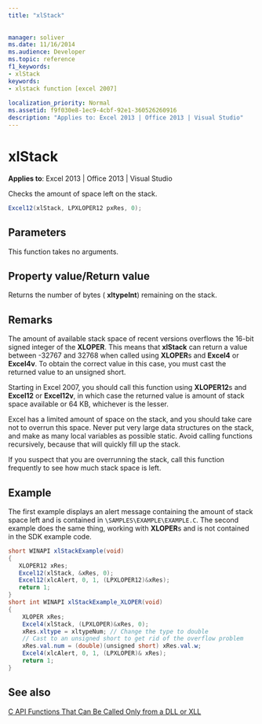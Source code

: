 ```yaml
---
title: "xlStack"
 
 
manager: soliver
ms.date: 11/16/2014
ms.audience: Developer
ms.topic: reference
f1_keywords:
- xlStack
keywords:
- xlstack function [excel 2007]
 
localization_priority: Normal
ms.assetid: f9f030e8-1ec9-4cbf-92e1-360526260916
description: "Applies to: Excel 2013 | Office 2013 | Visual Studio"
---
```


# xlStack

 **Applies to**: Excel 2013 | Office 2013 | Visual Studio 
  
Checks the amount of space left on the stack.
  
```cs
Excel12(xlStack, LPXLOPER12 pxRes, 0);
```

## Parameters

This function takes no arguments.
  
## Property value/Return value

Returns the number of bytes ( **xltypeInt**) remaining on the stack.
  
## Remarks

The amount of available stack space of recent versions overflows the 16-bit signed integer of the **XLOPER**. This means that **xlStack** can return a value between -32767 and 32768 when called using **XLOPER**s and **Excel4** or **Excel4v**. To obtain the correct value in this case, you must cast the returned value to an unsigned short.
  
Starting in Excel 2007, you should call this function using **XLOPER12**s and **Excel12** or **Excel12v**, in which case the returned value is amount of stack space available or 64 KB, whichever is the lesser.
  
Excel has a limited amount of space on the stack, and you should take care not to overrun this space. Never put very large data structures on the stack, and make as many local variables as possible static. Avoid calling functions recursively, because that will quickly fill up the stack.
  
If you suspect that you are overrunning the stack, call this function frequently to see how much stack space is left.
  
## Example

The first example displays an alert message containing the amount of stack space left and is contained in  `\SAMPLES\EXAMPLE\EXAMPLE.C`. The second example does the same thing, working with **XLOPER**s and is not contained in the SDK example code.
  
```cs
short WINAPI xlStackExample(void)
{
   XLOPER12 xRes;
   Excel12(xlStack, &xRes, 0);
   Excel12(xlcAlert, 0, 1, (LPXLOPER12)&xRes);
   return 1;
} 
short int WINAPI xlStackExample_XLOPER(void)
{
    XLOPER xRes;
    Excel4(xlStack, (LPXLOPER)&xRes, 0);
    xRes.xltype = xltypeNum; // Change the type to double
    // Cast to an unsigned short to get rid of the overflow problem
    xRes.val.num = (double)(unsigned short) xRes.val.w;
    Excel4(xlcAlert, 0, 1, (LPXLOPER)& xRes);
    return 1;
}
```

## See also



[C API Functions That Can Be Called Only from a DLL or XLL](c-api-functions-that-can-be-called-only-from-a-dll-or-xll.md)

